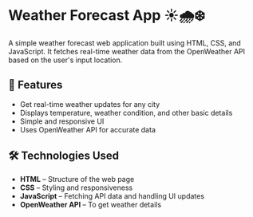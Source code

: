 # Weather Forecast App ☀️🌧️❄️

A simple weather forecast web application built using HTML, CSS, and JavaScript. It fetches real-time weather data from the OpenWeather API based on the user's input location.

## 🚀 Features
- Get real-time weather updates for any city
- Displays temperature, weather condition, and other basic details
- Simple and responsive UI
- Uses OpenWeather API for accurate data

## 🛠️ Technologies Used
- **HTML** – Structure of the web page
- **CSS** – Styling and responsiveness
- **JavaScript** – Fetching API data and handling UI updates
- **OpenWeather API** – To get weather details
